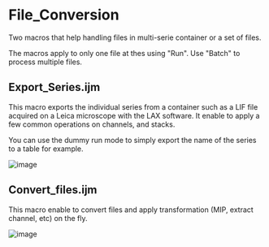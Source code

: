 # File_Conversion

Two macros that help handling files in multi-serie container or a set of files.

The macros apply to only one file at thes using "Run". Use "Batch" to process multiple files.

## Export_Series.ijm
This macro exports the individual series from a container such as a LIF file acquired on a Leica microscope with the LAX software. It enable to apply a few common operations on channels, and stacks.

You can use the dummy run mode to simply export the name of the series to a table for example.

![image](https://user-images.githubusercontent.com/3415561/123611446-839f0f00-d7f9-11eb-9342-c7b50e6f61f4.png)


## Convert_files.ijm

 This macro enable to convert files and apply transformation (MIP, extract channel, etc) on the fly.

![image](https://user-images.githubusercontent.com/3415561/123611958-088a2880-d7fa-11eb-8783-af43f79d9796.png)
